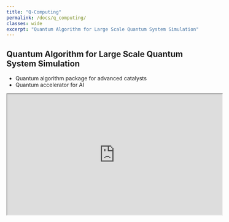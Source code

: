 ```yaml
---
title: "Q-Computing"
permalink: /docs/q_computing/
classes: wide
excerpt: "Quantum Algorithm for Large Scale Quantum System Simulation"
---
```


## Quantum Algorithm for Large Scale Quantum System Simulation
- Quantum algorithm package for advanced catalysts
- Quantum accelerator for AI

<!-- uncomment this to fit vertical height to contents automatically
<script type="text/javascript" src="https://thegltr.com/gltr_api.js"></script>
<script type="text/javascript">
	let iframe = document.getElementById('myiframe');
    
    iframe.addEventListener('load', function){
    	iframe.style.height = iframe.contentDocument.body.scrollHeight + 'px';
    });
</script>
-->
<iframe width="560" height="315" src="https://thegltr.com/gltr_api.php?gid=11000359&lc=en&am=i" title="✨ Quantum Computer"></iframe>
